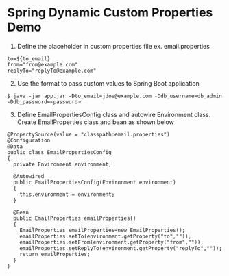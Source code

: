 # Spring Dynamic Custom Properties Demo

1. Define the placeholder in custom properties file ex. email.properties
  ```
  to=${to_email}
  from="from@example.com"
  replyTo="replyTo@example.com"
  ```
2. Use the format to pass custom values to Spring Boot application
  ```
  $ java -jar app.jar -Dto_email=jdoe@example.com -Ddb_username=db_admin -Ddb_password=<password>
  ```
3. Define EmailPropertiesConfig class and autowire Environment class. Create EmailProperties class and bean as shown below
  ```
  @PropertySource(value = "classpath:email.properties")
  @Configuration
  @Data
  public class EmailPropertiesConfig
  {
    private Environment environment;

    @Autowired
    public EmailPropertiesConfig(Environment environment)
    {
      this.environment = environment;
    }

    @Bean
    public EmailProperties emailProperties()
    {
      EmailProperties emailProperties=new EmailProperties();
      emailProperties.setTo(environment.getProperty("to",""));
      emailProperties.setFrom(environment.getProperty("from",""));
      emailProperties.setReplyTo(environment.getProperty("replyTo",""));
      return emailProperties;
    }
  }
  ```

